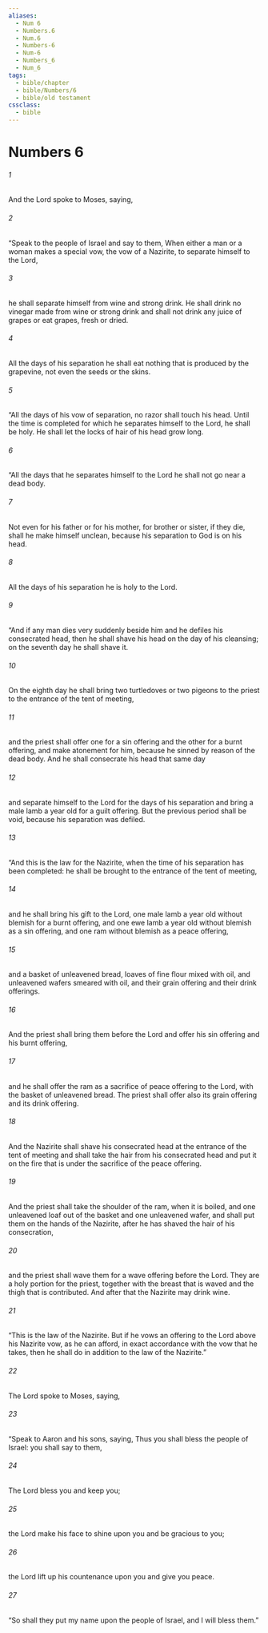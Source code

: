 ```yaml
---
aliases:
  - Num 6
  - Numbers.6
  - Num.6
  - Numbers-6
  - Num-6
  - Numbers_6
  - Num_6
tags:
  - bible/chapter
  - bible/Numbers/6
  - bible/old testament
cssclass:
  - bible
---
```


# Numbers 6

###### 1
And the Lord spoke to Moses, saying,
###### 2
“Speak to the people of Israel and say to them, When either a man or a woman makes a special vow, the vow of a Nazirite, to separate himself to the Lord,
###### 3
he shall separate himself from wine and strong drink. He shall drink no vinegar made from wine or strong drink and shall not drink any juice of grapes or eat grapes, fresh or dried.
###### 4
All the days of his separation he shall eat nothing that is produced by the grapevine, not even the seeds or the skins.
###### 5
“All the days of his vow of separation, no razor shall touch his head. Until the time is completed for which he separates himself to the Lord, he shall be holy. He shall let the locks of hair of his head grow long.
###### 6
“All the days that he separates himself to the Lord he shall not go near a dead body.
###### 7
Not even for his father or for his mother, for brother or sister, if they die, shall he make himself unclean, because his separation to God is on his head.
###### 8
All the days of his separation he is holy to the Lord.
###### 9
“And if any man dies very suddenly beside him and he defiles his consecrated head, then he shall shave his head on the day of his cleansing; on the seventh day he shall shave it.
###### 10
On the eighth day he shall bring two turtledoves or two pigeons to the priest to the entrance of the tent of meeting,
###### 11
and the priest shall offer one for a sin offering and the other for a burnt offering, and make atonement for him, because he sinned by reason of the dead body. And he shall consecrate his head that same day
###### 12
and separate himself to the Lord for the days of his separation and bring a male lamb a year old for a guilt offering. But the previous period shall be void, because his separation was defiled.
###### 13
“And this is the law for the Nazirite, when the time of his separation has been completed: he shall be brought to the entrance of the tent of meeting,
###### 14
and he shall bring his gift to the Lord, one male lamb a year old without blemish for a burnt offering, and one ewe lamb a year old without blemish as a sin offering, and one ram without blemish as a peace offering,
###### 15
and a basket of unleavened bread, loaves of fine flour mixed with oil, and unleavened wafers smeared with oil, and their grain offering and their drink offerings.
###### 16
And the priest shall bring them before the Lord and offer his sin offering and his burnt offering,
###### 17
and he shall offer the ram as a sacrifice of peace offering to the Lord, with the basket of unleavened bread. The priest shall offer also its grain offering and its drink offering.
###### 18
And the Nazirite shall shave his consecrated head at the entrance of the tent of meeting and shall take the hair from his consecrated head and put it on the fire that is under the sacrifice of the peace offering.
###### 19
And the priest shall take the shoulder of the ram, when it is boiled, and one unleavened loaf out of the basket and one unleavened wafer, and shall put them on the hands of the Nazirite, after he has shaved the hair of his consecration,
###### 20
and the priest shall wave them for a wave offering before the Lord. They are a holy portion for the priest, together with the breast that is waved and the thigh that is contributed. And after that the Nazirite may drink wine.
###### 21
“This is the law of the Nazirite. But if he vows an offering to the Lord above his Nazirite vow, as he can afford, in exact accordance with the vow that he takes, then he shall do in addition to the law of the Nazirite.”
###### 22
The Lord spoke to Moses, saying,
###### 23
“Speak to Aaron and his sons, saying, Thus you shall bless the people of Israel: you shall say to them,
###### 24
The Lord bless you and keep you;
###### 25
the Lord make his face to shine upon you and be gracious to you;
###### 26
the Lord lift up his countenance upon you and give you peace.
###### 27
“So shall they put my name upon the people of Israel, and I will bless them.”


